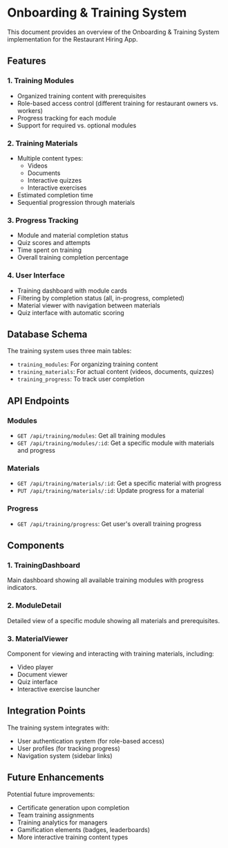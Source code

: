 # Onboarding & Training System

This document provides an overview of the Onboarding & Training System implementation for the Restaurant Hiring App.

## Features

### 1. Training Modules
- Organized training content with prerequisites
- Role-based access control (different training for restaurant owners vs. workers)
- Progress tracking for each module
- Support for required vs. optional modules

### 2. Training Materials
- Multiple content types:
  - Videos
  - Documents
  - Interactive quizzes
  - Interactive exercises
- Estimated completion time
- Sequential progression through materials

### 3. Progress Tracking
- Module and material completion status
- Quiz scores and attempts
- Time spent on training
- Overall training completion percentage

### 4. User Interface
- Training dashboard with module cards
- Filtering by completion status (all, in-progress, completed)
- Material viewer with navigation between materials
- Quiz interface with automatic scoring

## Database Schema

The training system uses three main tables:
- `training_modules`: For organizing training content
- `training_materials`: For actual content (videos, documents, quizzes)
- `training_progress`: To track user completion

## API Endpoints

### Modules
- `GET /api/training/modules`: Get all training modules
- `GET /api/training/modules/:id`: Get a specific module with materials and progress

### Materials
- `GET /api/training/materials/:id`: Get a specific material with progress
- `PUT /api/training/materials/:id`: Update progress for a material

### Progress
- `GET /api/training/progress`: Get user's overall training progress

## Components

### 1. TrainingDashboard
Main dashboard showing all available training modules with progress indicators.

### 2. ModuleDetail
Detailed view of a specific module showing all materials and prerequisites.

### 3. MaterialViewer
Component for viewing and interacting with training materials, including:
- Video player
- Document viewer
- Quiz interface
- Interactive exercise launcher

## Integration Points

The training system integrates with:
- User authentication system (for role-based access)
- User profiles (for tracking progress)
- Navigation system (sidebar links)

## Future Enhancements

Potential future improvements:
- Certificate generation upon completion
- Team training assignments
- Training analytics for managers
- Gamification elements (badges, leaderboards)
- More interactive training content types
